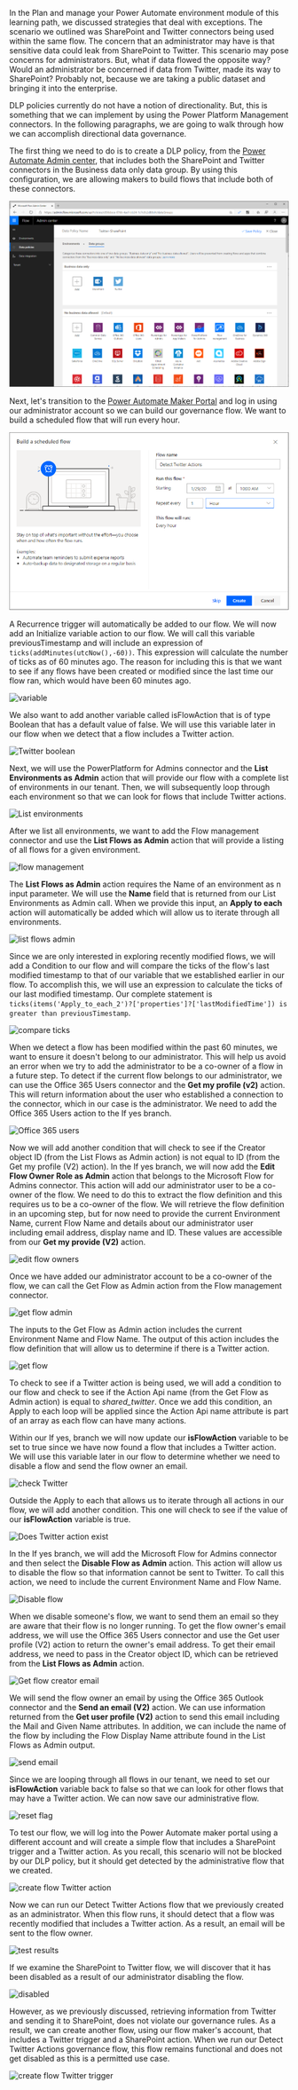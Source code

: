 In the Plan and manage your Power Automate environment module of this 
learning path, we discussed strategies that deal with exceptions. The
scenario we outlined was SharePoint and Twitter connectors being used
within the same flow. The concern that an administrator may have is that
sensitive data could leak from SharePoint to Twitter. This scenario may
pose concerns for administrators. But, what if data flowed the opposite
way? Would an administrator be concerned if data from Twitter, made its
way to SharePoint? Probably not, because we are taking a public dataset
and bringing it into the enterprise.

DLP policies currently do not have a notion of directionality. But, this
is something that we can implement by using the Power Platform
Management connectors. In the following paragraphs, we are going to
walk through how we can accomplish directional data governance.

The first thing we need to do is to create a DLP policy, from the 
[Power Automate Admin center](https://admin.flow.microsoft.com/?azure-portal=true), 
that includes both the SharePoint and Twitter connectors in the Business data only
data group. By using this configuration, we are allowing makers to build flows 
that include both of these connectors.

![Twitter SharePoint](../media/17-twitter-sharepoint.png)

Next, let's transition to the [Power Automate Maker Portal](https://flow.microsoft.com/?azure-portal=true) 
and log in using our administrator account so we can build our governance flow. We want to build
a scheduled flow that will run every hour.

![new flow](../media/18-new-flow.png)

A Recurrence trigger will automatically be added to our flow. We will
now add an Initialize variable action to our flow. We will call this
variable previousTimestamp and will include an expression of
```ticks(addMinutes(utcNow(),-60))```. This expression will calculate the
number of ticks as of 60 minutes ago. The reason for including this is
that we want to see if any flows have been created or modified since the
last time our flow ran, which would have been 60 minutes ago.

![variable](../media/19-variable.png)

We also want to add another variable called isFlowAction that is of type
Boolean that has a default value of false. We will use this variable
later in our flow when we detect that a flow includes a Twitter action.

![Twitter boolean](../media/34-twitter-boolean.png)

Next, we will use the PowerPlatform for Admins connector and the 
**List Environments as Admin** action that will provide our flow with a complete
list of environments in our tenant. Then, we will subsequently loop through
each environment so that we can look for flows that include Twitter actions.

![List environments](../media/20-list-environments.png)

After we list all environments, we want to add the Flow management
connector and use the **List Flows as Admin** action that will provide a
listing of all flows for a given environment.

![flow management](../media/21-flow-management.png)

The **List Flows as Admin** action requires the Name of an environment as 
n input parameter. We will use the **Name** field that is returned from our List
Environments as Admin call. When we provide this input, an **Apply to each**
action will automatically be added which will allow us to iterate through all environments.

![list flows admin](../media/22-list-flows-admin.png)

Since we are only interested in exploring recently modified flows, we
will add a Condition to our flow and will compare the ticks of the
flow's last modified timestamp to that of our variable that we
established earlier in our flow. To accomplish this, we will use an
expression to calculate the ticks of our last modified timestamp. Our
complete statement is ```ticks(items('Apply_to_each_2')?['properties']?['lastModifiedTime']) is greater than previousTimestamp```.

![compare ticks](../media/23-compare-ticks.png)

When we detect a flow has been modified within the past 60 minutes, we
want to ensure it doesn't belong to our administrator. This will help us
avoid an error when we try to add the administrator to be a co-owner of
a flow in a future step. To detect if the current flow belongs to our
administrator, we can use the Office 365 Users connector and the **Get my
profile (v2)** action. This will return information about the user who
established a connection to the connector, which in our case is the
administrator. We need to add the Office 365 Users action to the If yes
branch.

![Office 365 users](../media/25-o365-users.png)

Now we will add another condition that will check to see if the Creator
object ID (from the List Flows as Admin action) is not equal to ID (from
the Get my profile (V2) action). In the If yes branch, we will now add
the **Edit Flow Owner Role as Admin** action that belongs to the Microsoft
Flow for Admins connector. This action will add our administrator user
to be a co-owner of the flow. We need to do this to extract the flow
definition and this requires us to be a co-owner of the flow. We will
retrieve the flow definition in an upcoming step, but for now need to
provide the current Environment Name, current Flow Name and details
about our administrator user including email address, display name and
ID. These values are accessible from our **Get my provide (V2)** action.

![edit flow owners](../media/24-edit-flow-owners.png)

Once we have added our administrator account to be a co-owner of the
flow, we can call the Get Flow as Admin action from the Flow management
connector.

![get flow admin](../media/27-get-flow-admin.png)

The inputs to the Get Flow as Admin action includes the current
Environment Name and Flow Name. The output of this action includes the
flow definition that will allow us to determine if there is a Twitter
action.

![get flow](../media/28-get-flow.png)

To check to see if a Twitter action is being used, we will add a
condition to our flow and check to see if the Action Api name (from the
Get Flow as Admin action) is equal to *shared_twitter*. Once we add this
condition, an Apply to each loop will be applied since the Action Api
name attribute is part of an array as each flow can have many actions.

Within our If yes, branch we will now update our **isFlowAction** variable
to be set to true since we have now found a flow that includes a Twitter
action. We will use this variable later in our flow to determine whether
we need to disable a flow and send the flow owner an email.

![check Twitter](../media/29-check-twitter.png)

Outside the Apply to each that allows us to iterate through all actions
in our flow, we will add another condition. This one will check to see
if the value of our **isFlowAction** variable is true.

![Does Twitter action exist](../media/32-does-twitter-action-exist.png)

In the If yes branch, we will add the Microsoft Flow for Admins
connector and then select the **Disable Flow as Admin** action. This action
will allow us to disable the flow so that information cannot be sent to
Twitter. To call this action, we need to include the current Environment
Name and Flow Name.

![Disable flow](../media/33-disable-flow.png)

When we disable someone's flow, we want to send them an email so they
are aware that their flow is no longer running. To get the flow owner's 
email address, we will use the Office 365 Users connector and use the Get
user profile (V2) action to return the owner's email address. To get
their email address, we need to pass in the Creator object ID, which can
be retrieved from the **List Flows as Admin** action.

![Get flow creator email](../media/35-get-flow-creator-email.png)

We will send the flow owner an email by using the Office 365 Outlook
connector and the **Send an email (V2)** action. We can use information
returned from the **Get user profile (V2)** action to send this email
including the Mail and Given Name attributes. In addition, we can
include the name of the flow by including the Flow Display Name
attribute found in the List Flows as Admin output.

![send email](../media/36-send-email.png)

Since we are looping through all flows in our tenant, we need to set our
**isFlowAction** variable back to false so that we can look for other flows
that may have a Twitter action. We can now save our administrative flow.

![reset flag](../media/37-reset-flag.png)

To test our flow, we will log into the Power Automate maker portal using
a different account and will create a simple flow that includes a
SharePoint trigger and a Twitter action. As you recall, this scenario
will not be blocked by our DLP policy, but it should get detected by the
administrative flow that we created.

![create flow Twitter action](../media/39-create-flow-twitter-action.png)

Now we can run our Detect Twitter Actions flow that we previously
created as an administrator. When this flow runs, it should detect that
a flow was recently modified that includes a Twitter action. As a
result, an email will be sent to the flow owner.

![test results](../media/40-test-results.png)

If we examine the SharePoint to Twitter flow, we will discover that it
has been disabled as a result of our administrator disabling the flow.

![disabled](../media/42-disabled.png)

However, as we previously discussed, retrieving information from Twitter
and sending it to SharePoint, does not violate our governance rules. As
a result, we can create another flow, using our flow maker's account,
that includes a Twitter trigger and a SharePoint action. When we run our
Detect Twitter Actions governance flow, this flow remains functional and
does not get disabled as this is a permitted use case.

![create flow Twitter trigger](../media/41-create-flow-twitter-trigger.png)
